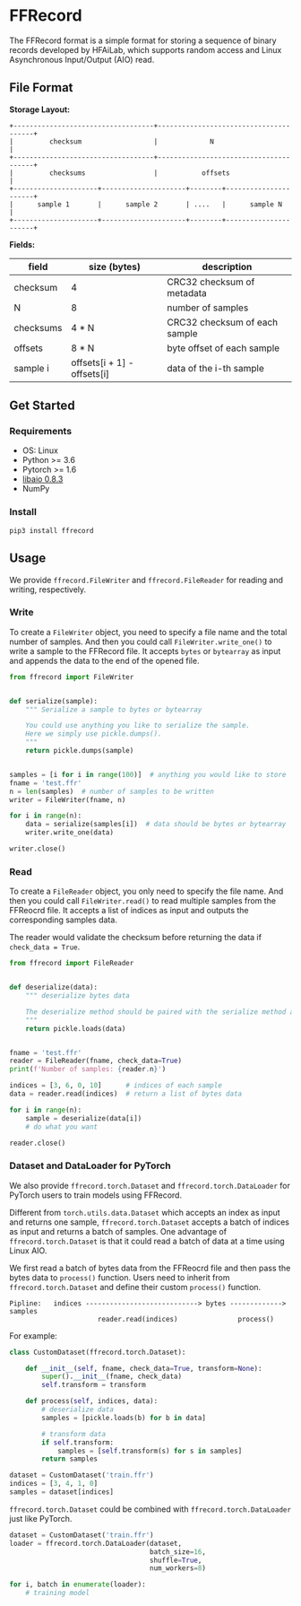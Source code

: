 # FFRecord

The FFRecord format is a simple format for storing a sequence of binary records developed by HFAiLab,
which supports random access and Linux Asynchronous Input/Output (AIO) read.

## File Format

**Storage Layout:**
```
+-----------------------------------+---------------------------------------+
|         checksum                  |             N                         |
+-----------------------------------+---------------------------------------+
|         checksums                 |           offsets                     |
+---------------------+---------------------+--------+----------------------+
|      sample 1       |      sample 2       | ....   |      sample N        |
+---------------------+---------------------+--------+----------------------+
```

**Fields:**

| field     | size (bytes)                  | description                     |
|-----------|-------------------------------|---------------------------------|
| checksum  | 4                             | CRC32 checksum of metadata      |
| N         | 8                             | number of samples               |
| checksums | 4 * N                         | CRC32 checksum of each sample   |
| offsets   | 8 * N                         | byte offset of each sample      |
| sample i  | offsets[i + 1] - offsets[i]   | data of the i-th sample         |

## Get Started

### Requirements

- OS: Linux
- Python >= 3.6
- Pytorch >= 1.6
- [libaio 0.8.3](https://pypi.org/project/libaio/)
- NumPy

### Install

```
pip3 install ffrecord
```

## Usage

We provide `ffrecord.FileWriter` and `ffrecord.FileReader` for reading and writing, respectively.

### Write

To create a `FileWriter` object, you need to specify a file name and the total number of samples.
And then you could call `FileWriter.write_one()` to write a sample to the FFRecord file.
It accepts `bytes` or `bytearray` as input and appends the data to the end of the opened file.

```python
from ffrecord import FileWriter


def serialize(sample):
    """ Serialize a sample to bytes or bytearray

    You could use anything you like to serialize the sample.
    Here we simply use pickle.dumps().
    """
    return pickle.dumps(sample)


samples = [i for i in range(100)]  # anything you would like to store
fname = 'test.ffr'
n = len(samples)  # number of samples to be written
writer = FileWriter(fname, n)

for i in range(n):
    data = serialize(samples[i])  # data should be bytes or bytearray
    writer.write_one(data)

writer.close()
```

### Read

To create a `FileReader` object, you only need to specify the file name.
And then you could call `FileWriter.read()` to read multiple samples from the FFReocrd file.
It accepts a list of indices as input and outputs the corresponding samples data.

The reader would validate the checksum before returning the data if `check_data = True`.

```python
from ffrecord import FileReader


def deserialize(data):
    """ deserialize bytes data

    The deserialize method should be paired with the serialize method above.
    """
    return pickle.loads(data)


fname = 'test.ffr'
reader = FileReader(fname, check_data=True)
print(f'Number of samples: {reader.n}')

indices = [3, 6, 0, 10]      # indices of each sample
data = reader.read(indices)  # return a list of bytes data

for i in range(n):
    sample = deserialize(data[i])
    # do what you want

reader.close()
```

### Dataset and DataLoader for PyTorch

We also provide `ffrecord.torch.Dataset` and `ffrecord.torch.DataLoader` for PyTorch users to train
models using FFRecord.

Different from `torch.utils.data.Dataset` which accepts an index as input and returns one sample,
`ffrecord.torch.Dataset` accepts a batch of indices as input and returns a batch of samples.
One advantage of `ffrecord.torch.Dataset` is that it could read a batch of data at a time using Linux AIO.

We first read a batch of bytes data from the FFReocrd file and then pass the bytes data to `process()`
function. Users need to inherit from `ffrecord.torch.Dataset` and define their custom `process()` function.

```
Pipline:   indices ----------------------------> bytes -------------> samples
                      reader.read(indices)               process()
```

For example:

```python
class CustomDataset(ffrecord.torch.Dataset):

    def __init__(self, fname, check_data=True, transform=None):
        super().__init__(fname, check_data)
        self.transform = transform

    def process(self, indices, data):
        # deserialize data
        samples = [pickle.loads(b) for b in data]

        # transform data
        if self.transform:
            samples = [self.transform(s) for s in samples]
        return samples

dataset = CustomDataset('train.ffr')
indices = [3, 4, 1, 0]
samples = dataset[indices]
```

`ffrecord.torch.Dataset` could be combined with `ffrecord.torch.DataLoader` just like PyTorch.

```python
dataset = CustomDataset('train.ffr')
loader = ffrecord.torch.DataLoader(dataset,
                                   batch_size=16,
                                   shuffle=True,
                                   num_workers=8)

for i, batch in enumerate(loader):
    # training model

```
